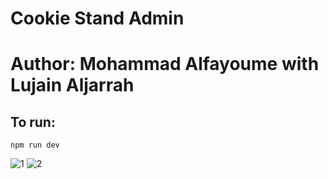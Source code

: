 # Cookie Stand Admin

# Author: Mohammad Alfayoume with Lujain Aljarrah

## To run:

```npm run dev```

![1](./public/assets/1.png)
![2](./public/assets/2.png)